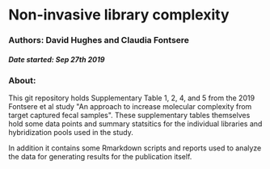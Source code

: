 # Non-invasive library complexity

### Authors: David Hughes and Claudia Fontsere
##### Date started: Sep 27th 2019

### About:

This git repository holds Supplementary Table 1, 2, 4, and 5 from the 2019 Fontsere et al study  "An approach to increase molecular complexity from target captured fecal samples". These supplementary tables themselves hold some data points and summary statsitics for the individual libraries and hybridization pools used in the study. 

In addition it contains some Rmarkdown scripts and reports used to analyze the data for generating results for the publication itself. 


